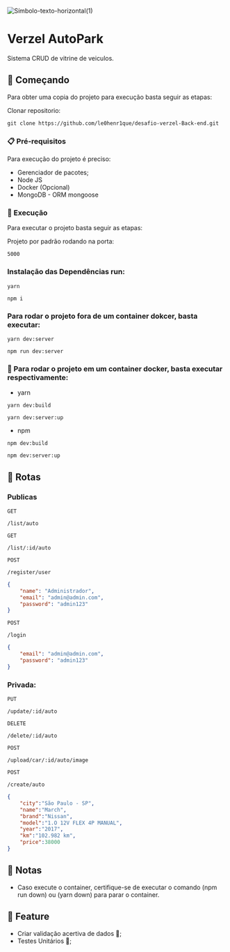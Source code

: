 ![Símbolo-texto-horizontal(1)](https://user-images.githubusercontent.com/68018921/199128538-76654f75-afe5-4906-a9c4-f47a7fa48bd5.png)
# Verzel AutoPark 


Sistema CRUD de vitrine de veiculos.

## 🚀 Começando

Para obter uma copia do projeto para execução basta seguir as etapas:

Clonar repositorio:

```
git clone https://github.com/le0henr1que/desafio-verzel-Back-end.git
```

### 📋 Pré-requisitos

Para execução do projeto é preciso:

* Gerenciador de pacotes;
* Node JS
* Docker (Opcional)
* MongoDB - ORM mongoose


### 🔧 Execução

Para executar o projeto basta seguir as etapas:


Projeto por padrão rodando na porta:

`5000`

### Instalação das Dependências run:
```
yarn 
```

```
npm i
```
### Para rodar o projeto fora de um container dokcer, basta executar:

```
yarn dev:server
```

```
npm run dev:server
```

### 🐋 Para rodar o projeto em um container docker, basta executar respectivamente:

* yarn 

```
yarn dev:build
```

```
yarn dev:server:up
```

* npm 

```
npm dev:build
```

```
npm dev:server:up
```

## 🏁 Rotas

### Publicas 

`GET`
```
/list/auto
```
`GET`
```
/list/:id/auto
```
`POST`
```
/register/user
```
```json
{
    "name": "Administrador",
    "email": "admin@admin.com",
    "password": "admin123"
}
```

`POST`
```
/login
```
```json
{
    "email": "admin@admin.com",
    "password": "admin123"
}
```

### Privada:

`PUT`
```
/update/:id/auto
```
`DELETE`
```
/delete/:id/auto
```
`POST`
```
/upload/car/:id/auto/image
```
`POST`
```
/create/auto
```
```json
{
    "city":"São Paulo - SP",
    "name":"March",
    "brand":"Nissan", 
    "model":"1.O 12V FLEX 4P MANUAL", 
    "year":"2017", 
    "km":"102.982 km", 
    "price":38000
}
```

## 📄 Notas

 * Caso execute o container, certifique-se de executar o comando (npm run down) ou (yarn down) para parar o container.


## 🎁 Feature

* Criar validação acertiva de dados 📢;
* Testes Unitários 📢;







